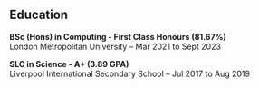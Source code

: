 ## Education

**BSc (Hons) in Computing - First Class Honours (81.67%)**  
London Metropolitan University – Mar 2021 to Sept 2023

**SLC in Science - A+ (3.89 GPA)**  
Liverpool International Secondary School – Jul 2017 to Aug 2019
